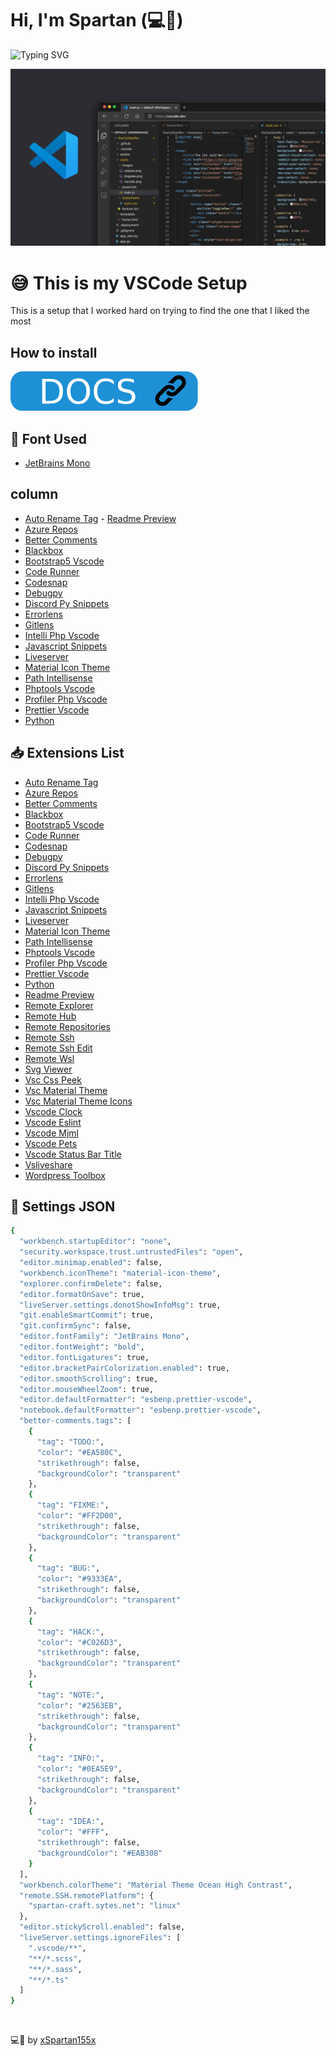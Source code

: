 <link rel="stylesheet" href="./assets/css/style.css">

# Hi, I'm Spartan (💻💖)

![Typing SVG](https://readme-typing-svg.herokuapp.com?font=comfortaa&color=016EEA&size=24&width=500&lines=VSCode+Settings;VSCode+Extensions;Cutsom+Font+For+Better+Visualization)

![](./assets/img/vscode.jpg)

# 😅 This is my VSCode Setup

This is a setup that I worked hard on trying to find the one that I liked the most

## How to install

<p align="left">
  <a href="https://github.com/xSpartan155x/VSCode/tree/main/docs"><img src="./assets/img/docs.png"></a>
</p>

## 📄 Font Used

- [JetBrains Mono](https://www.jetbrains.com/lp/mono/)


## column 

- [Auto Rename Tag](https://marketplace.visualstudio.com/items?itemName=formulahendry.auto-rename-tag)  - [Readme Preview](https://marketplace.visualstudio.com/items?itemName=manishsencha.readme-preview)
- [Azure Repos](https://marketplace.visualstudio.com/items?itemName=ms-vscode.azure-repos)
- [Better Comments](https://marketplace.visualstudio.com/items?itemName=aaron-bond.better-comments)
- [Blackbox](https://marketplace.visualstudio.com/items?itemName=Blackboxapp.blackbox)
- [Bootstrap5 Vscode](https://marketplace.visualstudio.com/items?itemName=AnbuselvanRocky.bootstrap5-vscode)
- [Code Runner](https://marketplace.visualstudio.com/items?itemName=formulahendry.code-runner)
- [Codesnap](https://marketplace.visualstudio.com/items?itemName=adpyke.codesnap)
- [Debugpy](https://marketplace.visualstudio.com/items?itemName=ms-python.debugpy)
- [Discord Py Snippets](https://marketplace.visualstudio.com/items?itemName=WasiMaster.discord-py-snippets)
- [Errorlens](https://marketplace.visualstudio.com/items?itemName=usernamehw.errorlens)
- [Gitlens](https://marketplace.visualstudio.com/items?itemName=eamodio.gitlens)
- [Intelli Php Vscode](https://marketplace.visualstudio.com/items?itemName=DEVSENSE.intelli-php-vscode)
- [Javascript Snippets](https://marketplace.visualstudio.com/items?itemName=xabikos.JavaScriptSnippets)
- [Liveserver](https://marketplace.visualstudio.com/items?itemName=ritwickdey.LiveServer)
- [Material Icon Theme](https://marketplace.visualstudio.com/items?itemName=PKief.material-icon-theme)
- [Path Intellisense](https://marketplace.visualstudio.com/items?itemName=christian-kohler.path-intellisense)
- [Phptools Vscode](https://marketplace.visualstudio.com/items?itemName=DEVSENSE.phptools-vscode)
- [Profiler Php Vscode](https://marketplace.visualstudio.com/items?itemName=DEVSENSE.profiler-php-vscode)
- [Prettier Vscode](https://marketplace.visualstudio.com/items?itemName=esbenp.prettier-vscode)
- [Python](https://marketplace.visualstudio.com/items?itemName=ms-python.python)

## 📥 Extensions List

- [Auto Rename Tag](https://marketplace.visualstudio.com/items?itemName=formulahendry.auto-rename-tag)
- [Azure Repos](https://marketplace.visualstudio.com/items?itemName=ms-vscode.azure-repos)
- [Better Comments](https://marketplace.visualstudio.com/items?itemName=aaron-bond.better-comments)
- [Blackbox](https://marketplace.visualstudio.com/items?itemName=Blackboxapp.blackbox)
- [Bootstrap5 Vscode](https://marketplace.visualstudio.com/items?itemName=AnbuselvanRocky.bootstrap5-vscode)
- [Code Runner](https://marketplace.visualstudio.com/items?itemName=formulahendry.code-runner)
- [Codesnap](https://marketplace.visualstudio.com/items?itemName=adpyke.codesnap)
- [Debugpy](https://marketplace.visualstudio.com/items?itemName=ms-python.debugpy)
- [Discord Py Snippets](https://marketplace.visualstudio.com/items?itemName=WasiMaster.discord-py-snippets)
- [Errorlens](https://marketplace.visualstudio.com/items?itemName=usernamehw.errorlens)
- [Gitlens](https://marketplace.visualstudio.com/items?itemName=eamodio.gitlens)
- [Intelli Php Vscode](https://marketplace.visualstudio.com/items?itemName=DEVSENSE.intelli-php-vscode)
- [Javascript Snippets](https://marketplace.visualstudio.com/items?itemName=xabikos.JavaScriptSnippets)
- [Liveserver](https://marketplace.visualstudio.com/items?itemName=ritwickdey.LiveServer)
- [Material Icon Theme](https://marketplace.visualstudio.com/items?itemName=PKief.material-icon-theme)
- [Path Intellisense](https://marketplace.visualstudio.com/items?itemName=christian-kohler.path-intellisense)
- [Phptools Vscode](https://marketplace.visualstudio.com/items?itemName=DEVSENSE.phptools-vscode)
- [Profiler Php Vscode](https://marketplace.visualstudio.com/items?itemName=DEVSENSE.profiler-php-vscode)
- [Prettier Vscode](https://marketplace.visualstudio.com/items?itemName=esbenp.prettier-vscode)
- [Python](https://marketplace.visualstudio.com/items?itemName=ms-python.python)
- [Readme Preview](https://marketplace.visualstudio.com/items?itemName=manishsencha.readme-preview)
- [Remote Explorer](https://marketplace.visualstudio.com/items?itemName=ms-vscode.remote-explorer)
- [Remote Hub](https://marketplace.visualstudio.com/items?itemName=GitHub.remotehub)
- [Remote Repositories](https://marketplace.visualstudio.com/items?itemName=ms-vscode.remote-repositories)
- [Remote Ssh](https://marketplace.visualstudio.com/items?itemName=ms-vscode-remote.remote-ssh)
- [Remote Ssh Edit](https://marketplace.visualstudio.com/items?itemName=ms-vscode-remote.remote-ssh-edit)
- [Remote Wsl](https://marketplace.visualstudio.com/items?itemName=ms-vscode-remote.remote-wsl)
- [Svg Viewer](https://marketplace.visualstudio.com/items?itemName=Dheovani.svg-viewer)
- [Vsc Css Peek](https://marketplace.visualstudio.com/items?itemName=pranaygp.vscode-css-peek)
- [Vsc Material Theme](https://marketplace.visualstudio.com/items?itemName=Equinusocio.vsc-material-theme)
- [Vsc Material Theme Icons](https://marketplace.visualstudio.com/items?itemName=Equinusocio.vsc-material-theme-icons)
- [Vscode Clock](https://marketplace.visualstudio.com/items?itemName=Compulim.vscode-clock)
- [Vscode Eslint](https://marketplace.visualstudio.com/items?itemName=dbaeumer.vscode-eslint)
- [Vscode Mjml](https://marketplace.visualstudio.com/items?itemName=attilabuti.vscode-mjml)
- [Vscode Pets](https://marketplace.visualstudio.com/items?itemName=tonybaloney.vscode-pets)
- [Vscode Status Bar Title](https://marketplace.visualstudio.com/items?itemName=ksoichiro.vscode-status-bar-title)
- [Vsliveshare](https://marketplace.visualstudio.com/items?itemName=MS-vsliveshare.vsliveshare)
- [Wordpress Toolbox](https://marketplace.visualstudio.com/items?itemName=wordpresstoolbox.wordpress-toolbox)

## 🔧 Settings JSON

```sh
{
  "workbench.startupEditor": "none",
  "security.workspace.trust.untrustedFiles": "open",
  "editor.minimap.enabled": false,
  "workbench.iconTheme": "material-icon-theme",
  "explorer.confirmDelete": false,
  "editor.formatOnSave": true,
  "liveServer.settings.donotShowInfoMsg": true,
  "git.enableSmartCommit": true,
  "git.confirmSync": false,
  "editor.fontFamily": "JetBrains Mono",
  "editor.fontWeight": "bold",
  "editor.fontLigatures": true,
  "editor.bracketPairColorization.enabled": true,
  "editor.smoothScrolling": true,
  "editor.mouseWheelZoom": true,
  "editor.defaultFormatter": "esbenp.prettier-vscode",
  "notebook.defaultFormatter": "esbenp.prettier-vscode",
  "better-comments.tags": [
    {
      "tag": "TODO:",
      "color": "#EA580C",
      "strikethrough": false,
      "backgroundColor": "transparent"
    },
    {
      "tag": "FIXME:",
      "color": "#FF2D00",
      "strikethrough": false,
      "backgroundColor": "transparent"
    },
    {
      "tag": "BUG:",
      "color": "#9333EA",
      "strikethrough": false,
      "backgroundColor": "transparent"
    },
    {
      "tag": "HACK:",
      "color": "#C026D3",
      "strikethrough": false,
      "backgroundColor": "transparent"
    },
    {
      "tag": "NOTE:",
      "color": "#2563EB",
      "strikethrough": false,
      "backgroundColor": "transparent"
    },
    {
      "tag": "INFO:",
      "color": "#0EA5E9",
      "strikethrough": false,
      "backgroundColor": "transparent"
    },
    {
      "tag": "IDEA:",
      "color": "#FFF",
      "strikethrough": false,
      "backgroundColor": "#EAB308"
    }
  ],
  "workbench.colorTheme": "Material Theme Ocean High Contrast",
  "remote.SSH.remotePlatform": {
    "spartan-craft.sytes.net": "linux"
  },
  "editor.stickyScroll.enabled": false,
  "liveServer.settings.ignoreFiles": [
    ".vscode/**",
    "**/*.scss",
    "**/*.sass",
    "**/*.ts"
  ]
}
```

<br>

💻💖 by [xSpartan155x](https://github.com/xSpartan155x)
